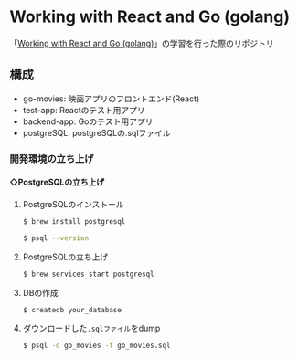 # Working with React and Go (golang)
「[Working with React and Go (golang)](https://www.udemy.com/course/working-with-react-and-go-golang/)」の学習を行った際のリポジトリ

## 構成
* go-movies: 映画アプリのフロントエンド(React)
* test-app: Reactのテスト用アプリ
* backend-app: Goのテスト用アプリ
* postgreSQL: postgreSQLの.sqlファイル

### 開発環境の立ち上げ
#### ◇PostgreSQLの立ち上げ
1. PostgreSQLのインストール
    ```bash
    $ brew install postgresql
    ```
    ```bash
    $ psql --version
    ```
2. PostgreSQLの立ち上げ
    ```bash
    $ brew services start postgresql
    ```
3. DBの作成
    ```bash
    $ createdb your_database
    ```
4. ダウンロードした`.sqlファイル`をdump
    ```bash
    $ psql -d go_movies -f go_movies.sql
    ```